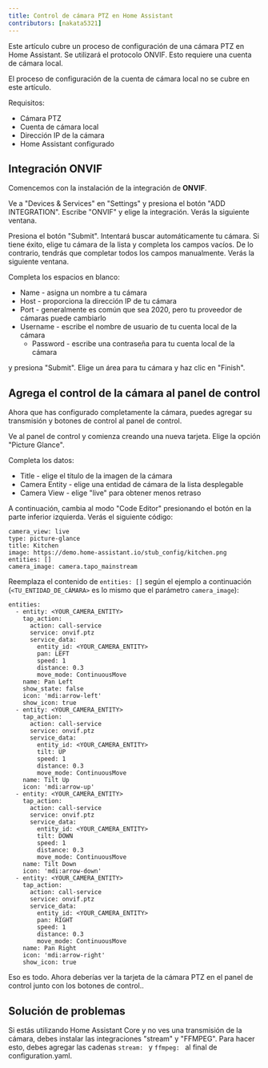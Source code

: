 ```yaml
---
title: Control de cámara PTZ en Home Assistant
contributors: [nakata5321]
---
```


Este artículo cubre un proceso de configuración de una cámara PTZ en Home Assistant. 
Se utilizará el protocolo ONVIF. Esto requiere una cuenta de cámara local.

<robo-wiki-note type="warning">
El proceso de configuración de la cuenta de cámara local no se cubre en este artículo.
</robo-wiki-note>

Requisitos:
- Cámara PTZ
- Cuenta de cámara local
- Dirección IP de la cámara
- Home Assistant configurado

## Integración ONVIF

Comencemos con la instalación de la integración de **ONVIF**. 

Ve a "Devices & Services" en "Settings" y presiona el botón "ADD INTEGRATION".
Escribe "ONVIF" y elige la integración. Verás la siguiente ventana.

 <robo-wiki-picture src="home-assistant/onvifsetup.jpg" />

Presiona el botón "Submit". Intentará buscar automáticamente tu cámara. Si tiene éxito, 
elige tu cámara de la lista y completa los campos vacíos. 
De lo contrario, tendrás que completar todos los campos manualmente. Verás la siguiente ventana.

 <robo-wiki-picture src="home-assistant/onvifconfig.jpg" />

Completa los espacios en blanco:
- Name - asigna un nombre a tu cámara
- Host - proporciona la dirección IP de tu cámara
- Port - generalmente es común que sea 2020, pero tu proveedor de cámaras puede cambiarlo
- Username - escribe el nombre de usuario de tu cuenta local de la cámara
  - Password - escribe una contraseña para tu cuenta local de la cámara

y presiona "Submit". Elige un área para tu cámara y haz clic en "Finish".

## Agrega el control de la cámara al panel de control

Ahora que has configurado completamente la cámara, puedes agregar su transmisión y botones de control al panel de control.

Ve al panel de control y comienza creando una nueva tarjeta. Elige la opción "Picture Glance".

 <robo-wiki-picture src="home-assistant/glance.jpg" />

Completa los datos:
- Title - elige el título de la imagen de la cámara
- Camera Entity - elige una entidad de cámara de la lista desplegable
- Camera View - elige "live" para obtener menos retraso

A continuación, cambia al modo "Code Editor" presionando el botón en la parte inferior izquierda. Verás el siguiente código:
```shell
camera_view: live
type: picture-glance
title: Kitchen
image: https://demo.home-assistant.io/stub_config/kitchen.png
entities: []
camera_image: camera.tapo_mainstream
```

Reemplaza el contenido de `entities: []` según el ejemplo a continuación (`<TU_ENTIDAD_DE_CÁMARA>` es lo mismo que el parámetro `camera_image`):

<code-helper copy>

```
entities:
  - entity: <YOUR_CAMERA_ENTITY>
    tap_action:
      action: call-service
      service: onvif.ptz
      service_data:
        entity_id: <YOUR_CAMERA_ENTITY>
        pan: LEFT
        speed: 1
        distance: 0.3
        move_mode: ContinuousMove
    name: Pan Left
    show_state: false
    icon: 'mdi:arrow-left'
    show_icon: true
  - entity: <YOUR_CAMERA_ENTITY>
    tap_action:
      action: call-service
      service: onvif.ptz
      service_data:
        entity_id: <YOUR_CAMERA_ENTITY>
        tilt: UP
        speed: 1
        distance: 0.3
        move_mode: ContinuousMove
    name: Tilt Up
    icon: 'mdi:arrow-up'
  - entity: <YOUR_CAMERA_ENTITY>
    tap_action:
      action: call-service
      service: onvif.ptz
      service_data:
        entity_id: <YOUR_CAMERA_ENTITY>
        tilt: DOWN
        speed: 1
        distance: 0.3
        move_mode: ContinuousMove
    name: Tilt Down
    icon: 'mdi:arrow-down'
  - entity: <YOUR_CAMERA_ENTITY>
    tap_action:
      action: call-service
      service: onvif.ptz
      service_data:
        entity_id: <YOUR_CAMERA_ENTITY>
        pan: RIGHT
        speed: 1
        distance: 0.3
        move_mode: ContinuousMove
    name: Pan Right
    icon: 'mdi:arrow-right'
    show_icon: true
```

</code-helper>

Eso es todo. Ahora deberías ver la tarjeta de la cámara PTZ en el panel de control junto con los botones de control..

## Solución de problemas
Si estás utilizando Home Assistant Core y no ves una transmisión de la cámara, debes instalar las integraciones "stream" y "FFMPEG". 
Para hacer esto, debes agregar las cadenas `stream: ` y `ffmpeg: ` al final de configuration.yaml.